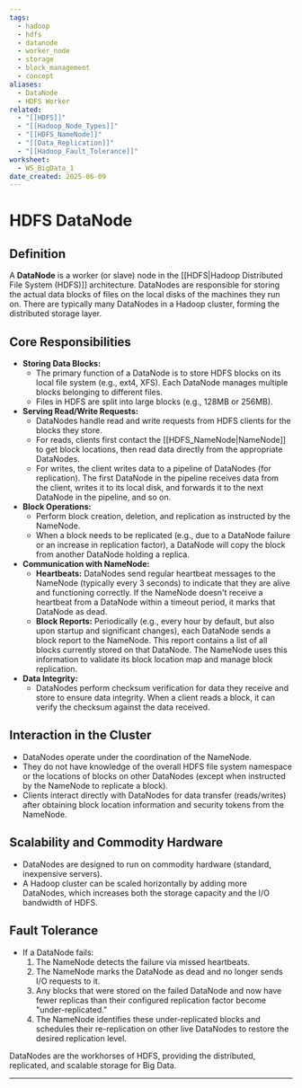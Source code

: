 ```yaml
---
tags:
  - hadoop
  - hdfs
  - datanode
  - worker_node
  - storage
  - block_management
  - concept
aliases:
  - DataNode
  - HDFS Worker
related:
  - "[[HDFS]]"
  - "[[Hadoop_Node_Types]]"
  - "[[HDFS_NameNode]]"
  - "[[Data_Replication]]"
  - "[[Hadoop_Fault_Tolerance]]"
worksheet:
  - WS_BigData_1
date_created: 2025-06-09
---
```

# HDFS DataNode

## Definition
A **DataNode** is a worker (or slave) node in the [[HDFS|Hadoop Distributed File System (HDFS)]] architecture. DataNodes are responsible for storing the actual data blocks of files on the local disks of the machines they run on. There are typically many DataNodes in a Hadoop cluster, forming the distributed storage layer.

## Core Responsibilities
-   **Storing Data Blocks:**
    -   The primary function of a DataNode is to store HDFS blocks on its local file system (e.g., ext4, XFS). Each DataNode manages multiple blocks belonging to different files.
    -   Files in HDFS are split into large blocks (e.g., 128MB or 256MB).
-   **Serving Read/Write Requests:**
    -   DataNodes handle read and write requests from HDFS clients for the blocks they store.
    -   For reads, clients first contact the [[HDFS_NameNode|NameNode]] to get block locations, then read data directly from the appropriate DataNodes.
    -   For writes, the client writes data to a pipeline of DataNodes (for replication). The first DataNode in the pipeline receives data from the client, writes it to its local disk, and forwards it to the next DataNode in the pipeline, and so on.
-   **Block Operations:**
    -   Perform block creation, deletion, and replication as instructed by the NameNode.
    -   When a block needs to be replicated (e.g., due to a DataNode failure or an increase in replication factor), a DataNode will copy the block from another DataNode holding a replica.
-   **Communication with NameNode:**
    -   **Heartbeats:** DataNodes send regular heartbeat messages to the NameNode (typically every 3 seconds) to indicate that they are alive and functioning correctly. If the NameNode doesn't receive a heartbeat from a DataNode within a timeout period, it marks that DataNode as dead.
    -   **Block Reports:** Periodically (e.g., every hour by default, but also upon startup and significant changes), each DataNode sends a block report to the NameNode. This report contains a list of all blocks currently stored on that DataNode. The NameNode uses this information to validate its block location map and manage block replication.
-   **Data Integrity:**
    -   DataNodes perform checksum verification for data they receive and store to ensure data integrity. When a client reads a block, it can verify the checksum against the data received.

## Interaction in the Cluster
-   DataNodes operate under the coordination of the NameNode.
-   They do not have knowledge of the overall HDFS file system namespace or the locations of blocks on other DataNodes (except when instructed by the NameNode to replicate a block).
-   Clients interact directly with DataNodes for data transfer (reads/writes) after obtaining block location information and security tokens from the NameNode.

## Scalability and Commodity Hardware
-   DataNodes are designed to run on commodity hardware (standard, inexpensive servers).
-   A Hadoop cluster can be scaled horizontally by adding more DataNodes, which increases both the storage capacity and the I/O bandwidth of HDFS.

## Fault Tolerance
-   If a DataNode fails:
    1.  The NameNode detects the failure via missed heartbeats.
    2.  The NameNode marks the DataNode as dead and no longer sends I/O requests to it.
    3.  Any blocks that were stored on the failed DataNode and now have fewer replicas than their configured replication factor become "under-replicated."
    4.  The NameNode identifies these under-replicated blocks and schedules their re-replication on other live DataNodes to restore the desired replication level.

DataNodes are the workhorses of HDFS, providing the distributed, replicated, and scalable storage for Big Data.

---